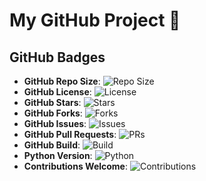 # My GitHub Project 🚀  

## GitHub Badges  

- **GitHub Repo Size**: ![Repo Size](https://img.shields.io/badge/Repo%20Size-1MB-blue)  
- **GitHub License**: ![License](https://img.shields.io/badge/License-MIT-green)  
- **GitHub Stars**: ![Stars](https://img.shields.io/badge/Stars-100-yellow)  
- **GitHub Forks**: ![Forks](https://img.shields.io/badge/Forks-50-orange)  
- **GitHub Issues**: ![Issues](https://img.shields.io/badge/Issues-10-red)  
- **GitHub Pull Requests**: ![PRs](https://img.shields.io/badge/PRs-5-purple)  
- **GitHub Build**: ![Build](https://img.shields.io/badge/Build-Passing-brightgreen)  
- **Python Version**: ![Python](https://img.shields.io/badge/Python-3.9-blue)  
- **Contributions Welcome**: ![Contributions](https://img.shields.io/badge/Contributions-Welcome-brightgreen)  
